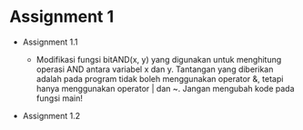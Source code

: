 # Assignment 1

* Assignment 1.1

    * Modifikasi fungsi bitAND(x, y) yang digunakan untuk menghitung operasi AND antara variabel x dan y. Tantangan yang diberikan adalah pada program tidak boleh menggunakan operator &, tetapi hanya menggunakan operator | dan ~.
    Jangan mengubah kode pada fungsi main!

* Assignment 1.2